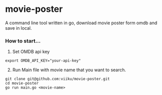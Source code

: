 # movie-poster
A command line tool written in go, download movie poster form omdb and save in local.

### How to start...
1. Set OMDB api key
```
export OMDB_API_KEY="your-api-key"
```
2. Run Main file with movie name that you want to search.
```
git clone git@github.com:viiku/movie-poster.git
cd movie-poster
go run main.go <movie-name>
```